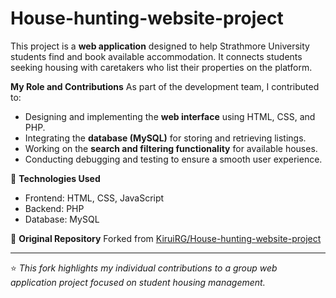 # House-hunting-website-project

This project is a **web application** designed to help Strathmore University students find and book available accommodation. It connects students seeking housing with caretakers who list their properties on the platform.

**My Role and Contributions**
As part of the development team, I contributed to:
- Designing and implementing the **web interface** using HTML, CSS, and PHP.
- Integrating the **database (MySQL)** for storing and retrieving listings.
- Working on the **search and filtering functionality** for available houses.
- Conducting debugging and testing to ensure a smooth user experience.

🔹 **Technologies Used**
- Frontend: HTML, CSS, JavaScript  
- Backend: PHP  
- Database: MySQL  

🔹 **Original Repository**
Forked from [KiruiRG/House-hunting-website-project](https://github.com/KiruiRG/House-hunting-website-project)

---

⭐ *This fork highlights my individual contributions to a group web application project focused on student housing management.*
